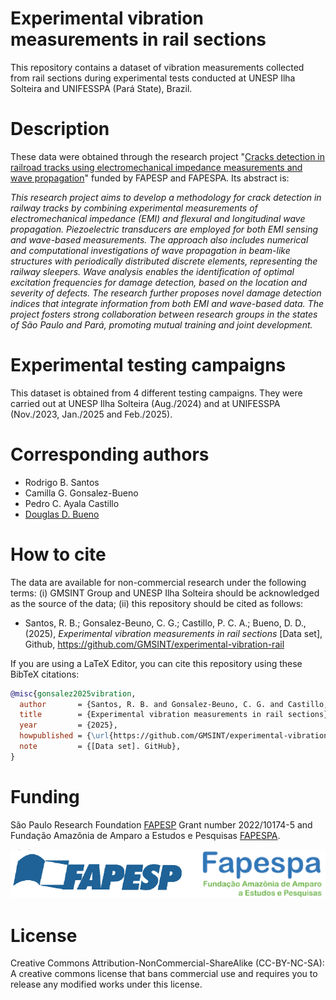 # Experimental vibration measurements in rail sections
This repository contains a dataset of vibration measurements collected from rail sections during experimental tests conducted at UNESP Ilha Solteira and UNIFESSPA (Pará State), Brazil.

# Description
These data were obtained through the research project "[Cracks detection in railroad tracks using electromechanical impedance measurements and wave propagation](https://bv.fapesp.br/en/auxilios/111731/cracks-detection-in-railroad-tracks-using-electromechanical-impedance-measurements-and-wave-propagat/)" funded by FAPESP and FAPESPA. Its abstract is:

*This research project aims to develop a methodology for crack detection in railway tracks by combining experimental measurements of electromechanical impedance (EMI) and flexural and longitudinal wave propagation. Piezoelectric transducers are employed for both EMI sensing and wave-based measurements. The approach also includes numerical and computational investigations of wave propagation in beam-like structures with periodically distributed discrete elements, representing the railway sleepers. Wave analysis enables the identification of optimal excitation frequencies for damage detection, based on the location and severity of defects. The research further proposes novel damage detection indices that integrate information from both EMI and wave-based data. The project fosters strong collaboration between research groups in the states of São Paulo and Pará, promoting mutual training and joint development.*

# Experimental testing campaigns
This dataset is obtained from 4 different testing campaigns. They were carried out at UNESP Ilha Solteira (Aug./2024) and at UNIFESSPA (Nov./2023, Jan./2025 and Feb./2025).

# Corresponding authors
* Rodrigo B. Santos
* Camilla G. Gonsalez-Bueno
* Pedro C. Ayala Castillo
* [Douglas D. Bueno](https://feis.unesp.br/douglasbueno)

# How to cite
The data are available for non-commercial research under the following terms: (i) GMSINT Group and UNESP Ilha Solteira should be acknowledged as the source of the data; (ii) this repository should be cited as follows:

* Santos, R. B.; Gonsalez-Beuno, C. G.; Castillo, P. C. A.; Bueno, D. D., (2025), *Experimental vibration measurements in rail sections* [Data set], Github, https://github.com/GMSINT/experimental-vibration-rail

If you are using a LaTeX Editor, you can cite this repository using these BibTeX citations:

```bibtex
@misc{gonsalez2025vibration,
  author       = {Santos, R. B. and Gonsalez-Beuno, C. G. and Castillo, P. C. A. and Bueno, D. D.},
  title        = {Experimental vibration measurements in rail sections},
  year         = {2025},
  howpublished = {\url{https://github.com/GMSINT/experimental-vibration-rail}},
  note         = {[Data set]. GitHub},
}
```

# Funding
São Paulo Research Foundation [FAPESP](https://fapesp.br/en) Grant number 2022/10174-5 and Fundação Amazônia de Amparo a Estudos e Pesquisas [FAPESPA](https://www.fapespa.pa.gov.br/).

![ ](/sponsors.png)

# License
Creative Commons Attribution-NonCommercial-ShareAlike (CC-BY-NC-SA): A creative commons license that bans commercial use and requires you to release any modified works under this license.
